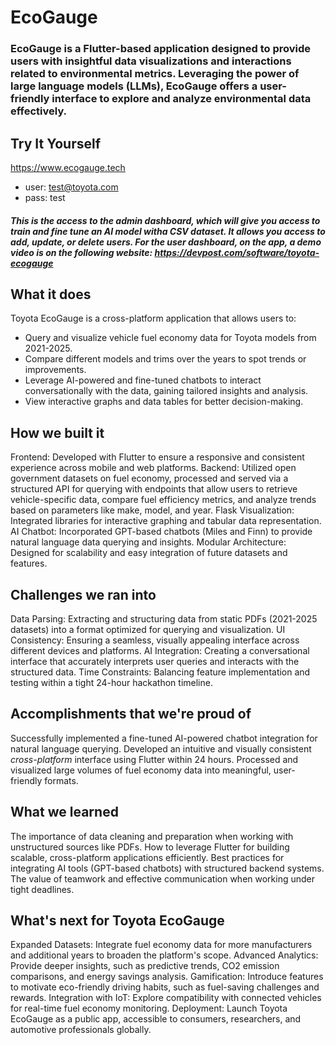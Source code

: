 # EcoGauge
### EcoGauge is a Flutter-based application designed to provide users with insightful data visualizations and interactions related to environmental metrics. Leveraging the power of large language models (LLMs), EcoGauge offers a user-friendly interface to explore and analyze environmental data effectively.

## Try It Yourself
https://www.ecogauge.tech
- user: test@toyota.com
- pass: test
##### This is the access to the admin dashboard, which will give you access to train and fine tune an AI model witha CSV dataset. It allows you access to add, update, or delete users. For the user dashboard, on the app, a demo video is on the following website: https://devpost.com/software/toyota-ecogauge

## What it does
Toyota EcoGauge is a cross-platform application that allows users to:
- Query and visualize vehicle fuel economy data for Toyota models from 2021-2025.
- Compare different models and trims over the years to spot trends or improvements.
- Leverage AI-powered and fine-tuned chatbots to interact conversationally with the data, gaining tailored insights and analysis.
- View interactive graphs and data tables for better decision-making.

## How we built it
Frontend: Developed with Flutter to ensure a responsive and consistent experience across mobile and web platforms. 
Backend: Utilized open government datasets on fuel economy, processed and served via a structured API for querying with endpoints that allow users to retrieve vehicle-specific data, compare fuel efficiency metrics, and analyze trends based on parameters like make, model, and year.
Flask Visualization: Integrated libraries for interactive graphing and tabular data representation. 
AI Chatbot: Incorporated GPT-based chatbots (Miles and Finn) to provide natural language data querying and insights. 
Modular Architecture: Designed for scalability and easy integration of future datasets and features.

## Challenges we ran into
Data Parsing: Extracting and structuring data from static PDFs (2021-2025 datasets) into a format optimized for querying and visualization. 
UI Consistency: Ensuring a seamless, visually appealing interface across different devices and platforms. 
AI Integration: Creating a conversational interface that accurately interprets user queries and interacts with the structured data. 
Time Constraints: Balancing feature implementation and testing within a tight 24-hour hackathon timeline.

## Accomplishments that we're proud of
Successfully implemented a fine-tuned AI-powered chatbot integration for natural language querying. Developed an intuitive and visually consistent *cross-platform* interface using Flutter within 24 hours. Processed and visualized large volumes of fuel economy data into meaningful, user-friendly formats.

## What we learned
The importance of data cleaning and preparation when working with unstructured sources like PDFs. 
How to leverage Flutter for building scalable, cross-platform applications efficiently.
Best practices for integrating AI tools (GPT-based chatbots) with structured backend systems. 
The value of teamwork and effective communication when working under tight deadlines.

## What's next for Toyota EcoGauge
Expanded Datasets: Integrate fuel economy data for more manufacturers and additional years to broaden the platform's scope.
Advanced Analytics: Provide deeper insights, such as predictive trends, CO2 emission comparisons, and energy savings analysis.
Gamification: Introduce features to motivate eco-friendly driving habits, such as fuel-saving challenges and rewards.
Integration with IoT: Explore compatibility with connected vehicles for real-time fuel economy monitoring.
Deployment: Launch Toyota EcoGauge as a public app, accessible to consumers, researchers, and automotive professionals globally.
